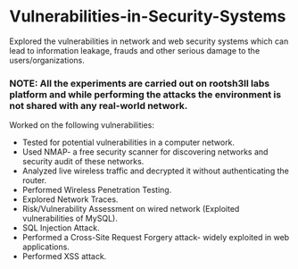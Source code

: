# Vulnerabilities-in-Security-Systems

Explored the vulnerabilities in network and web security systems which can lead to information leakage, frauds and other serious damage to the users/organizations.
### NOTE: All the experiments are carried out on rootsh3ll labs platform and while performing the attacks the environment is not shared with any real-world network.
Worked on the following vulnerabilities:
<ul>
  <li> Tested for potential vulnerabilities in a computer network. </li>
  <li> Used NMAP- a free security scanner for discovering networks and security audit of these networks. </li>
  <li> Analyzed live wireless traffic and decrypted it without authenticating the router. </li>
  <li> Performed Wireless Penetration Testing. </li>
  <li> Explored Network Traces. </li>
  <li> Risk/Vulnerability Assessment on wired network (Exploited vulnerabilities of MySQL). </li>
  <li> SQL Injection Attack. </li>
  <li> Performed a Cross-Site Request Forgery attack- widely exploited in web applications. </li>
  <li> Performed XSS attack. </li>
</ul>
